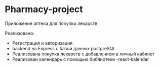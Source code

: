 # Pharmacy-project

Приложение аптека для покупки лекарств

Реализовано: 

- Регистрация и авторизация
- backend на Express с базой данных postgreSQL
- Реализована покупка лекарств с добавлением в личный кабинет
- Реализован календарь с помощью библиотеки -react-kalendar

